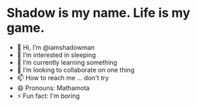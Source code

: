 # Shadow is my name. Life is my game.
- 👋 Hi, I’m @iamshadowman
- 👀 I’m interested in sleeping
- 🌱 I’m currently learning something
- 💞️ I’m looking to collaborate on one thing
- 📫 How to reach me ... don't try
- 😄 Pronouns: Mathamota
- ⚡ Fun fact: I'm boring

<!---
iamshadowman/iamshadowman is a ✨ special ✨ repository because its `README.md` (this file) appears on your GitHub profile.
You can click the Preview link to take a look at your changes.
--->

